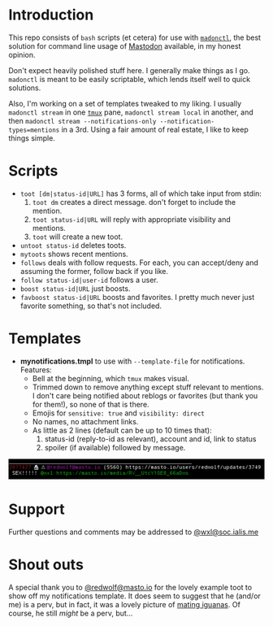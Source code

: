 Introduction
============

This repo consists of `bash` scripts (et cetera) for use with [`madonctl`][1], the best solution for command line usage of [Mastodon][4] available, in my honest opinion.

Don't expect heavily polished stuff here. I generally make things as I go. `madonctl` is meant to be easily scriptable, which lends itself well to quick solutions.

Also, I'm working on a set of templates tweaked to my liking. I usually `madonctl stream` in one [`tmux`][2] pane, `madonctl stream local` in another, and then `madonctl stream --notifications-only --notification-types=mentions` in a 3rd. Using a fair amount of real estate, I like to keep things simple.

Scripts
=======

 * `toot [dm|status-id|URL]` has 3 forms, all of which take input from stdin:
   1. `toot dm` creates a direct message. don't forget to include the mention.
   1. `toot status-id|URL` will reply with appropriate visibility and mentions.
   1. `toot` will create a new toot.
 * `untoot status-id` deletes toots.
 * `mytoots` shows recent mentions.
 * `follows` deals with follow requests. For each, you can accept/deny and assuming the former, follow back if you like.
 * `follow status-id|user-id` follows a user.
 * `boost status-id|URL` just boosts. 
 * `favboost status-id|URL` boosts and favorites. I pretty much never just favorite something, so that's not included.

Templates
=========

 * **mynotifications.tmpl** to use with `--template-file` for notifications. Features:
   * Bell at the beginning, which `tmux` makes visual.
   * Trimmed down to remove anything except stuff relevant to mentions. I don't care being notified about reblogs or favorites (but thank you for them!), so none of that is there.
   * Emojis for `sensitive: true` and `visibility: direct`
   * No names, no attachment links. 
   * As little as 2 lines (default can be up to 10 times that):
     1. status-id (reply-to-id as relevant), account and id, link to status
     2. spoiler (if available) followed by message.

![pic of mynotifications.tmpl in action](https://raw.githubusercontent.com/wxl/madonctl-scripts/master/assets/mynotifications.png "direct, sensitive toot with content warning")

Support
=======

Further questions and comments may be addressed to [@wxl@soc.ialis.me][3] 

Shout outs
==========

A special thank you to [@redwolf@masto.io][5] for the lovely example toot to show off my notifications template. It does seem to suggest that he (and/or me) is a perv, but in fact, it was a lovely picture of [mating iguanas][6]. Of course, he still *might* be a perv, but…

[1]: https://github.com/McKael/madonctl
[2]: https://github.com/tmux/tmux
[3]: https://soc.ialis.me/@wxl
[4]: https://github.com/tootsuite/mastodon
[5]: https://masto.io/@redwolf
[6]: https://pictor.ialis.me/media_attachments/files/000/218/734/original/79069ce1b3ea6da5.jpg

